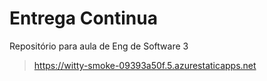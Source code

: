 # Entrega Continua
Repositório para aula de Eng de Software 3

>https://witty-smoke-09393a50f.5.azurestaticapps.net
